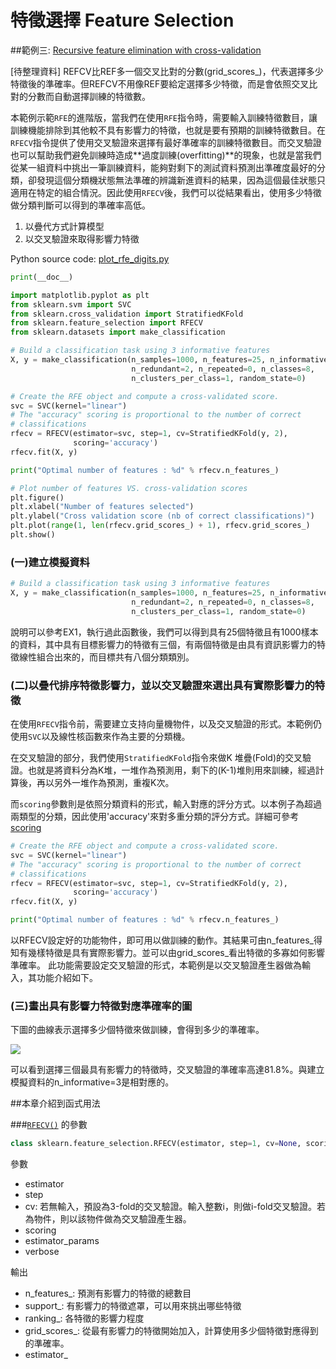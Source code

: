 # 特徵選擇 Feature Selection 
##範例三: [Recursive feature elimination with cross-validation](http://scikit-learn.org/stable/auto_examples/feature_selection/plot_rfe_with_cross_validation.html#example-feature-selection-plot-rfe-with-cross-validation-py)

[待整理資料] REFCV比REF多一個交叉比對的分數(grid_scores_)，代表選擇多少特徵後的準確率。但REFCV不用像REF要給定選擇多少特徵，而是會依照交叉比對的分數而自動選擇訓練的特徵數。

本範例示範`RFE`的進階版，當我們在使用`RFE`指令時，需要輸入訓練特徵數目，讓訓練機能排除到其他較不具有影響力的特徵，也就是要有預期的訓練特徵數目。在`RFECV`指令提供了使用交叉驗證來選擇有最好準確率的訓練特徵數目。而交叉驗證也可以幫助我們避免訓練時造成**過度訓練(overfitting)**的現象，也就是當我們從某一組資料中挑出一筆訓練資料，能夠對剩下的測試資料預測出準確度最好的分類，卻發現這個分類機狀態無法準確的辨識新進資料的結果，因為這個最佳狀態只適用在特定的組合情況。因此使用`RFECV`後，我們可以從結果看出，使用多少特徵做分類判斷可以得到的準確率高低。

1. 以疊代方式計算模型
2. 以交叉驗證來取得影響力特徵


Python source code: [plot_rfe_digits.py](http://scikit-learn.org/stable/_downloads/plot_rfe_with_cross_validation.py)

```Python
print(__doc__)

import matplotlib.pyplot as plt
from sklearn.svm import SVC
from sklearn.cross_validation import StratifiedKFold
from sklearn.feature_selection import RFECV
from sklearn.datasets import make_classification

# Build a classification task using 3 informative features
X, y = make_classification(n_samples=1000, n_features=25, n_informative=3,
                           n_redundant=2, n_repeated=0, n_classes=8,
                           n_clusters_per_class=1, random_state=0)

# Create the RFE object and compute a cross-validated score.
svc = SVC(kernel="linear")
# The "accuracy" scoring is proportional to the number of correct
# classifications
rfecv = RFECV(estimator=svc, step=1, cv=StratifiedKFold(y, 2),
              scoring='accuracy')
rfecv.fit(X, y)

print("Optimal number of features : %d" % rfecv.n_features_)

# Plot number of features VS. cross-validation scores
plt.figure()
plt.xlabel("Number of features selected")
plt.ylabel("Cross validation score (nb of correct classifications)")
plt.plot(range(1, len(rfecv.grid_scores_) + 1), rfecv.grid_scores_)
plt.show()
```

### (一)建立模擬資料

```Python
# Build a classification task using 3 informative features
X, y = make_classification(n_samples=1000, n_features=25, n_informative=3,
                           n_redundant=2, n_repeated=0, n_classes=8,
                           n_clusters_per_class=1, random_state=0)
```
說明可以參考EX1，執行過此函數後，我們可以得到具有25個特徵且有1000樣本的資料，其中具有目標影響力的特徵有三個，有兩個特徵是由具有資訊影響力的特徵線性組合出來的，而目標共有八個分類類別。

### (二)以疊代排序特徵影響力，並以交叉驗證來選出具有實際影響力的特徵

在使用`RFECV`指令前，需要建立支持向量機物件，以及交叉驗證的形式。本範例仍使用`SVC`以及線性核函數來作為主要的分類機。

在交叉驗證的部分，我們使用`StratifiedKFold`指令來做K 堆疊(Fold)的交叉驗證。也就是將資料分為K堆，一堆作為預測用，剩下的(K-1)堆則用來訓練，經過計算後，再以另外一堆作為預測，重複K次。

而`scoring`參數則是依照分類資料的形式，輸入對應的評分方式。以本例子為超過兩類型的分類，因此使用'accuracy'來對多重分類的評分方式。詳細可參考[scoring](http://scikit-learn.org/stable/modules/model_evaluation.html)

```Python
# Create the RFE object and compute a cross-validated score.
svc = SVC(kernel="linear")
# The "accuracy" scoring is proportional to the number of correct
# classifications
rfecv = RFECV(estimator=svc, step=1, cv=StratifiedKFold(y, 2),
              scoring='accuracy')
rfecv.fit(X, y)

print("Optimal number of features : %d" % rfecv.n_features_)
```


以RFECV設定好的功能物件，即可用以做訓練的動作。其結果可由n_features_得知有幾樣特徵是具有實際影響力。並可以由grid_scores_看出特徵的多寡如何影響準確率。
此功能需要設定交叉驗證的形式，本範例是以交叉驗證產生器做為輸入，其功能介紹如下。


### (三)畫出具有影響力特徵對應準確率的圖

下圖的曲線表示選擇多少個特徵來做訓練，會得到多少的準確率。

![](http://scikit-learn.org/stable/_images/plot_rfe_with_cross_validation_001.png)

可以看到選擇三個最具有影響力的特徵時，交叉驗證的準確率高達81.8%。與建立模擬資料的n_informative=3是相對應的。




##本章介紹到函式用法

###[`RFECV()`](http://scikit-learn.org/stable/modules/generated/sklearn.feature_selection.RFECV.html#sklearn.feature_selection.RFECV) 的參數


```Python
class sklearn.feature_selection.RFECV(estimator, step=1, cv=None, scoring=None, estimator_params=None, verbose=0)[source]
```

參數
* estimator
* step
* cv: 若無輸入，預設為3-fold的交叉驗證。輸入整數i，則做i-fold交叉驗證。若為物件，則以該物件做為交叉驗證產生器。
* scoring
* estimator_params
* verbose

輸出
* n\_features_: 預測有影響力的特徵的總數目
* support_: 有影響力的特徵遮罩，可以用來挑出哪些特徵
* ranking_: 各特徵的影響力程度
* grid_scores_: 從最有影響力的特徵開始加入，計算使用多少個特徵對應得到的準確率。
* estimator_
